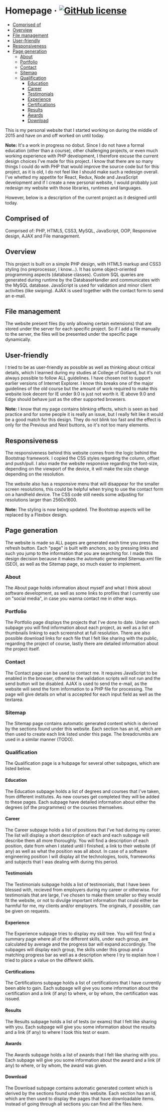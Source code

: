 # Homepage &middot; [![GitHub license](https://img.shields.io/badge/license-ISC-blue.svg)](https://github.com/goldenmaza/homepage/blob/master/LICENSE.md)

* [Comprised of](#comprised-of)
* [Overview](#overview)
* [File management](#file-management)
* [User-friendly](#user-friendly)
* [Responsiveness](#responsiveness)
* [Page generation](#page-generation)
  + [About](#about)
  + [Portfolio](#portfolio)
  + [Contact](#contact)
  + [Sitemap](#sitemap)
  + [Qualification](#qualification)
    - [Education](#education)
    - [Career](#career)
    - [Testimonials](#testimonials)
    - [Experience](#experience)
    - [Certifications](#certifications)
    - [Results](#results)
    - [Awards](#awards)
    - [Download](#download)

This is my personal website that I started working on during the middle of 2015 and have on and off worked on until today.

**Note:** It's a work in progress no dobut. Since I do not have a formal education (other than a course), other challenging projects, or even much working experience with PHP development, I therefore excuse the current design choices I've made for this project. I know that there are so many things I could do with PHP that would improve the source code but for this project, as it is old, I do not feel like I should make such a redesign overall. I've whetted my appetite for React, Redux, Node and JavaScript development and if I create a new personal website, I would probably just redesign my website with those libraries, runtimes and languages.

However, below is a description of the current project as it designed until today.

## Comprised of

Comprised of: PHP, HTML5, CSS3, MySQL, JavaScript, OOP, Responsive design, AJAX and File management.

## Overview

This project is built on a simple PHP design, with HTML5 markup and CSS3 styling (no preprocessor, I know...). It has some object-oriented programming aspects (database classes). Custom SQL queries are generated during runtime by the DatabaseHandler and communicates with the MySQL database. JavaScript is used for validation and minor client activities (like swiping). AJAX is used together with the contact form to send an e-mail.

## File management

The website present files (by only allowing certain extensions) that are stored under the server for each specific project. So if I add a file manually to the server, the files will be presented under the specific page dynamically.

## User-friendly

I tried to be as user-friendly as possible as well as thinking about critical details, which I learned during my studies at College of Gotland, but it's not always possible to follow ALL guidelines. I have chosen not to support earlier versions of Internet Explorer. I know this breaks one of the major guidelines of the old course but the amount of work required to make this website look decent for IE under 9.0 is just not worth it. IE above 9.0 and Edge should behave just as the other supported browsers.

**Note:** I know that my page contains blinking effects, which is seen as bad practice and for some people it is really an issue, but I really felt like it would be a good match for this design. They do not blink too fast and the effect is only for the Previous and Next buttons, so it's not too many elements.

## Responsiveness

The responsiveness behind this website comes from the logic behind the Bootstrap framework. I copied the CSS styles regarding the column, offset and push/pull. I also made the website responsive regarding the font-size, depending on the viewport of the device, it will make the size change depending on the resolution.

The website also has a responsive menu that will disappear for the smaller screen resolutions, this could be helpful when trying to use the contact form on a handheld device. The CSS code still needs some adjusting for resolutions larger than 2560x1600.

**Note:** The styling is now being updated. The Bootstrap aspects will be replaced by a Flexbox design.

## Page generation 

The website is made so ALL pages are generated each time you press the refresh button. Each "page" is built with anchors, so by pressing links and such you jump to the information that you are searching for. I made this design decision because it makes the automatic generated Sitemap.xml file (SEO), as well as the Sitemap page, so much easier to implement.

### About

The About page holds information about myself and what I think about software development, as well as some links to profiles that I currently use on "social media", in case you wanna contact me in other ways.

### Portfolio

The Portfolio page displays the projects that I've done to date. Under each subpage you will find information about each project, as well as a list of thumbnails linking to each screenshot at full resolution. There are also possible download links for each file that I felt like sharing with the public, regarding the project of course, lastly there are detailed information about the project itself.

### Contact

The Contact page can be used to contact me. It requires JavaScript to be enabled in the browser, otherwise the validation scripts will not run and the send button will be disabled. AJAX is used to send the e-mail, as the website will send the form information to a PHP file for processing. The page will give details on what is accepted for each input field as well as the textarea.

### Sitemap

The Sitemap page contains automatic generated content which is derived by the sections found under this website. Each section has an id, which are then used to create each link listed under this page. The breadcrumbs are used in a similar manner (TODO).

### Qualification

The Qualification page is a hubpage for several other subpages, which are listed below.

#### Education

The Education subpage holds a list of degrees and courses that I've taken, from different institutes. As new courses get completed they will be added to these pages. Each subpage have detailed information about either the degrees (of the programmes) or the courses themselves.

#### Career

The Career subpage holds a list of positions that I've had during my career. The list will display a short description of each and each subpage will describe them all more thoroughly. You will find a description of each position, date from when I stated until I finished, a link to their website (if any) as well as what the position was all about. In case of a software engineering position I will display all the technologies, tools, frameworks and subjects that I was dealing with during this period.

#### Testimonials

The Testimonials subpage holds a list of testimonials, that I have been blessed with, recieved from employers during my career or otherwise. For testimonials that are large, I've chosen to make them smaller so they would fit the website, or not to divulge important information that could either be harmful for me, my clients and/or employers. The originals, if possible, can be given on requests.

#### Experience

The Experience subpage tries to display my skill tree. You will first find a summary page where all of the different skills, under each group, are calculated by average and the progress bar will expand accordingly. The subpages will display each group, the skills under this group and a matching progress bar as well as a description where I try to explain how I tried to place a value on the different skills.

#### Certifications

The Certifications subpage holds a list of certifications that I have currently been able to gain. Each subpage will give you some information about the certification and a link (if any) to where, or by whom, the certification was issued.

#### Results

The Results subpage holds a list of tests (or exams) that I felt like sharing with you. Each subpage will give you some information about the results and a link (if any) to where I took this test or exam.

#### Awards

The Awards subpage holds a list of awards that I felt like sharing with you. Each subpage will give you some information about the award and a link (if any) to where, or by whom, the award was given.

#### Download

The Download subpage contains automatic generated content which is derived by the sections found under this website. Each section has an id, which are then used to display the pages that have downloadable items. Instead of going through all sections you can find all the files here.
